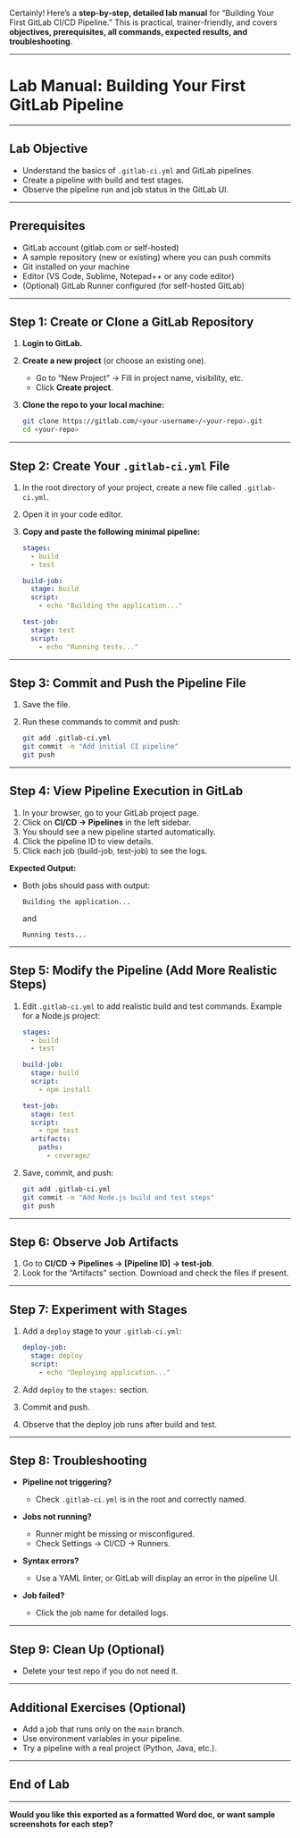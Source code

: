 Certainly! Here’s a **step-by-step, detailed lab manual** for “Building Your First GitLab CI/CD Pipeline.”
This is practical, trainer-friendly, and covers **objectives, prerequisites, all commands, expected results, and troubleshooting**.

---

# **Lab Manual: Building Your First GitLab Pipeline**

---

## **Lab Objective**

* Understand the basics of `.gitlab-ci.yml` and GitLab pipelines.
* Create a pipeline with build and test stages.
* Observe the pipeline run and job status in the GitLab UI.

---

## **Prerequisites**

* GitLab account (gitlab.com or self-hosted)
* A sample repository (new or existing) where you can push commits
* Git installed on your machine
* Editor (VS Code, Sublime, Notepad++ or any code editor)
* (Optional) GitLab Runner configured (for self-hosted GitLab)

---

## **Step 1: Create or Clone a GitLab Repository**

1. **Login to GitLab.**
2. **Create a new project** (or choose an existing one).

   * Go to “New Project” → Fill in project name, visibility, etc.
   * Click **Create project**.
3. **Clone the repo to your local machine:**

   ```sh
   git clone https://gitlab.com/<your-username>/<your-repo>.git
   cd <your-repo>
   ```

---

## **Step 2: Create Your `.gitlab-ci.yml` File**

1. In the root directory of your project, create a new file called `.gitlab-ci.yml`.
2. Open it in your code editor.
3. **Copy and paste the following minimal pipeline:**

   ```yaml
   stages:
     - build
     - test

   build-job:
     stage: build
     script:
       - echo "Building the application..."

   test-job:
     stage: test
     script:
       - echo "Running tests..."
   ```

---

## **Step 3: Commit and Push the Pipeline File**

1. Save the file.
2. Run these commands to commit and push:

   ```sh
   git add .gitlab-ci.yml
   git commit -m "Add initial CI pipeline"
   git push
   ```

---

## **Step 4: View Pipeline Execution in GitLab**

1. In your browser, go to your GitLab project page.
2. Click on **CI/CD → Pipelines** in the left sidebar.
3. You should see a new pipeline started automatically.
4. Click the pipeline ID to view details.
5. Click each job (build-job, test-job) to see the logs.

**Expected Output:**

* Both jobs should pass with output:

  ```
  Building the application...
  ```

  and

  ```
  Running tests...
  ```

---

## **Step 5: Modify the Pipeline (Add More Realistic Steps)**

1. Edit `.gitlab-ci.yml` to add realistic build and test commands.
   Example for a Node.js project:

   ```yaml
   stages:
     - build
     - test

   build-job:
     stage: build
     script:
       - npm install

   test-job:
     stage: test
     script:
       - npm test
     artifacts:
       paths:
         - coverage/
   ```
2. Save, commit, and push:

   ```sh
   git add .gitlab-ci.yml
   git commit -m "Add Node.js build and test steps"
   git push
   ```

---

## **Step 6: Observe Job Artifacts**

1. Go to **CI/CD → Pipelines → \[Pipeline ID] → test-job**.
2. Look for the “Artifacts” section. Download and check the files if present.

---

## **Step 7: Experiment with Stages**

1. Add a `deploy` stage to your `.gitlab-ci.yml`:

   ```yaml
   deploy-job:
     stage: deploy
     script:
       - echo "Deploying application..."
   ```
2. Add `deploy` to the `stages:` section.
3. Commit and push.
4. Observe that the deploy job runs after build and test.

---

## **Step 8: Troubleshooting**

* **Pipeline not triggering?**

  * Check `.gitlab-ci.yml` is in the root and correctly named.
* **Jobs not running?**

  * Runner might be missing or misconfigured.
  * Check Settings → CI/CD → Runners.
* **Syntax errors?**

  * Use a YAML linter, or GitLab will display an error in the pipeline UI.
* **Job failed?**

  * Click the job name for detailed logs.

---

## **Step 9: Clean Up (Optional)**

* Delete your test repo if you do not need it.

---

## **Additional Exercises (Optional)**

* Add a job that runs only on the `main` branch.
* Use environment variables in your pipeline.
* Try a pipeline with a real project (Python, Java, etc.).

---

## **End of Lab**

---

**Would you like this exported as a formatted Word doc, or want sample screenshots for each step?**
